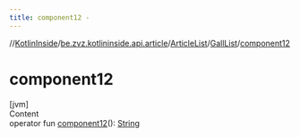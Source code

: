 ```yaml
---
title: component12 -
---
```

//[KotlinInside](../../../index.md)/[be.zvz.kotlininside.api.article](../../index.md)/[ArticleList](../index.md)/[GallList](index.md)/[component12](component12.md)



# component12  
[jvm]  
Content  
operator fun [component12](component12.md)(): [String](https://kotlinlang.org/api/latest/jvm/stdlib/kotlin/-string/index.html)  



